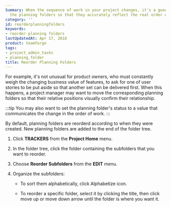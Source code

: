 ```yaml
---
Summary: When the sequence of work in your project changes, it's a good idea to reorder
  the planning folders so that they accurately reflect the real order or work.
category: ''
id: reorderplanningfolders
keywords:
- reorder planning folders
lastUpdatedAt: Apr 17, 2018
product: teamforge
tags:
- project_admin_tasks
- planning_folder
title: Reorder Planning Folders
---
```



For example, it's not unusual for product owners, who must constantly weigh the changing business value of features, to ask for one of user stories to be put aside so that another set can be delivered first. When this happens, a project manager may want to move the corresponding planning folders so that their relative positions visually confirm their relationship.

:::tip
You may also want to set the planning folder's status to a value that communicates the change in the order of work.
:::

By default, planning folders are reorderd according to when they were created. New planning folders are added to the end of the folder tree.

 1. Click **TRACKERS** from the **Project Home** menu.

 2. In the folder tree, click the folder containing the subfolders that you want to reorder.

 3. Choose **Reorder Subfolders** from the **EDIT** menu.

 4. Organize the subfolders:

    * To sort them alphabetically, click Alphabetize icon.

    * To reorder a specific folder, select it by clicking the title, then click move up or move down arrow until the folder is where you want it.


